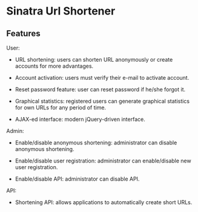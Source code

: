 # Sinatra Url Shortener

## Features

User:

* URL shortening: users can shorten URL anonymously or create accounts for more advantages.

* Account activation: users must verify their e-mail to activate account.

* Reset password feature: user can reset password if he/she forgot it.

* Graphical statistics: registered users can generate graphical statistics for own URLs for any period of time.

* AJAX-ed interface: modern jQuery-driven interface.

Admin:

* Enable/disable anonymous shortening: administrator can disable anonymous shortening.

* Enable/disable user registration: administrator can enable/disable new user registration.

* Enable/disable API: administrator can disable API.

API:

* Shortening API: allows applications to automatically create short URLs.